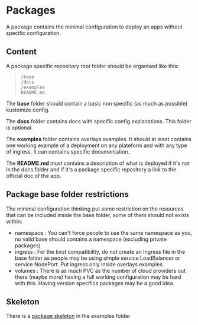 # Packages

A package contains the minimal configuration to deploy an apps without specific configuration.

## Content

A package specific repository root folder should be organised like this:

> ```
> /base
> /docs
> /examples
> README.md
> ```

The **base** folder should contain a basic non specific (as much as possible) kustomize config.

The **docs** folder contains docs with specific config explanations. This folder is optional.

The **examples** folder contains overlays examples. It should at least contains one working example of a deployment on any plateform and with any type of ingress. It can contains specific documentation.

The **README.md** must contains a description of what is deployed if it's not in the docs folder and if it's a package specific repository a link to the official doc of the app.

## Package base folder restrictions

The minimal configuration thinking put some restriction on the resources that can be included inside the base folder, some of them should not exists within:

* namespace : You can't force people to use the same namespace as you, no valid base should contains a namespace (excluding private packages)
* ingress : For the best compatibility, do not create an Ingress file in the base folder as people may be using simple service LoadBalancer or service NodePort. Put ingress only inside overlays examples.
* volumes : There is as much PVC as the number of cloud providers out there (maybe more) having a full working configuration may be hard with this. Having version specifics packages may be a good idea.

## Skeleton

There is a [package skeleton](../examples/package-skeleton) in the examples folder
